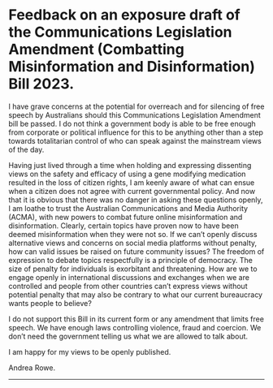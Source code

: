 # Feedback on an exposure draft of the Communications Legislation Amendment (Combatting Misinformation and Disinformation) Bill 2023.

I have grave concerns at the potential for overreach and for silencing of free speech by
Australians should this Communications Legislation Amendment bill be passed. I do not
think a government body is able to be free enough from corporate or political influence for
this to be anything other than a step towards totalitarian control of who can speak against
the mainstream views of the day.

Having just lived through a time when holding and expressing dissenting views on the safety
and efficacy of using a gene modifying medication resulted in the loss of citizen rights, I am
keenly aware of what can ensue when a citizen does not agree with current governmental
policy. And now that it is obvious that there was no danger in asking these questions
openly, I am loathe to trust the Australian Communications and Media Authority (ACMA),
with new powers to combat future online misinformation and disinformation. Clearly, certain
topics have proven now to have been deemed misinformation when they were not so. If we
can’t openly discuss alternative views and concerns on social media platforms without
penalty, how can valid issues be raised on future community issues? The freedom of
expression to debate topics respectfully is a principle of democracy. The size of penalty for
individuals is exorbitant and threatening. How are we to engage openly in international
discussions and exchanges when we are controlled and people from other countries can’t
express views without potential penalty that may also be contrary to what our current
bureaucracy wants people to believe?

I do not support this Bill in its current form or any amendment that limits free speech. We
have enough laws controlling violence, fraud and coercion. We don’t need the government
telling us what we are allowed to talk about.

I am happy for my views to be openly published.

Andrea Rowe.


-----

